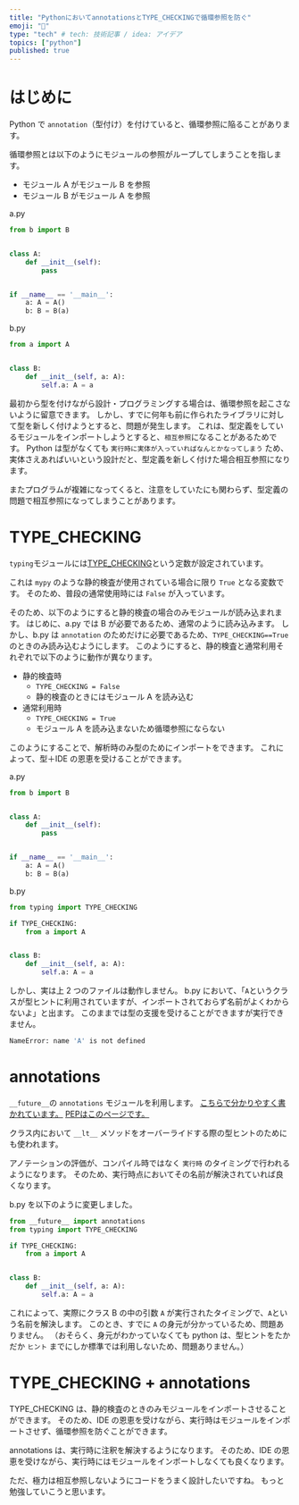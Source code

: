 ```yaml
---
title: "PythonにおいてannotationsとTYPE_CHECKINGで循環参照を防ぐ"
emoji: "🐍"
type: "tech" # tech: 技術記事 / idea: アイデア
topics: ["python"]
published: true
---
```


# はじめに

Python で `annotation`（型付け）を付けていると、循環参照に陥ることがあります。

循環参照とは以下のようにモジュールの参照がループしてしまうことを指します。

- モジュール A がモジュール B を参照
- モジュール B がモジュール A を参照

a.py
```python
from b import B


class A:
    def __init__(self):
        pass


if __name__ == '__main__':
    a: A = A()
    b: B = B(a)
```

b.py

```python
from a import A


class B:
    def __init__(self, a: A):
        self.a: A = a
```

最初から型を付けながら設計・プログラミングする場合は、循環参照を起こさないように留意できます。
しかし、すでに何年も前に作られたライブラリに対して型を新しく付けようとすると、問題が発生します。
これは、型定義をしているモジュールをインポートしようとすると、`相互参照`になることがあるためです。
Python は型がなくても `実行時に実体が入っていればなんとかなってしまう` ため、実体さえあればいいという設計だと、型定義を新しく付けた場合相互参照になります。

またプログラムが複雑になってくると、注意をしていたにも関わらず、型定義の問題で相互参照になってしまうことがあります。

# TYPE_CHECKING

`typing`モジュールには[TYPE_CHECKING](https://docs.python.org/ja/3/library/typing.html#typing.TYPE_CHECKING)という定数が設定されています。

これは `mypy` のような静的検査が使用されている場合に限り `True` となる変数です。
そのため、普段の通常使用時には `False` が入っています。

そのため、以下のようにすると静的検査の場合のみモジュールが読み込まれます。
はじめに、a.py では B が必要であるため、通常のように読み込みます。
しかし、b.py は `annotation` のためだけに必要であるため、`TYPE_CHECKING==True`のときのみ読み込むようにします。
このようにすると、静的検査と通常利用それぞれで以下のように動作が異なります。

- 静的検査時
  - `TYPE_CHECKING = False`
  - 静的検査のときにはモジュール A を読み込む
- 通常利用時
  - `TYPE_CHECKING = True`
  - モジュール A を読み込まないため循環参照にならない

このようにすることで、解析時のみ型のためにインポートをできます。
これによって、型＋IDE の恩恵を受けることができます。



a.py

```python
from b import B


class A:
    def __init__(self):
        pass


if __name__ == '__main__':
    a: A = A()
    b: B = B(a)

```

b.py

```python
from typing import TYPE_CHECKING

if TYPE_CHECKING:
    from a import A


class B:
    def __init__(self, a: A):
        self.a: A = a

```

しかし、実は上 2 つのファイルは動作しません。
b.py において、「`A`というクラスが型ヒントに利用されていますが、インポートされておらず名前がよくわからないよ」と出ます。
このままでは型の支援を受けることができますが実行できません。

```bash
NameError: name 'A' is not defined
```

# annotations

`__future__`の `annotations` モジュールを利用します。
[こちらで分かりやすく書かれています。](https://masahito.hatenablog.com/entry/2018/03/29/090936)
[PEPはこのページです。](https://www.python.org/dev/peps/pep-0563/)

クラス内において `__lt__` メソッドをオーバーライドする際の型ヒントのためにも使われます。

アノテーションの評価が、コンパイル時ではなく `実行時` のタイミングで行われるようになります。
そのため、実行時点においてその名前が解決されていれば良くなります。

b.py を以下のように変更しました。

```python
from __future__ import annotations
from typing import TYPE_CHECKING

if TYPE_CHECKING:
    from a import A


class B:
    def __init__(self, a: A):
        self.a: A = a
```

これによって、実際にクラス B の中の引数 `A` が実行されたタイミングで、`A`という名前を解決します。
このとき、すでに `A` の身元が分かっているため、問題ありません。
（おそらく、身元がわかっていなくても python は、型ヒントをたかだか `ヒント` までにしか標準では利用しないため、問題ありません。）

# TYPE_CHECKING + annotations

TYPE_CHECKING は、静的検査のときのみモジュールをインポートさせることができます。
そのため、IDE の恩恵を受けながら、実行時はモジュールをインポートさせず、循環参照を防ぐことができます。

annotations は、実行時に注釈を解決するようになります。
そのため、IDE の恩恵を受けながら、実行時にはモジュールをインポートしなくても良くなります。

ただ、極力は相互参照しないようにコードをうまく設計したいですね。
もっと勉強していこうと思います。
